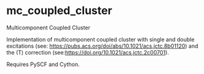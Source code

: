 # mc_coupled_cluster
Multicomponent Coupled Cluster

Implementation of multicomponent coupled cluster with single and double excitations (see: https://pubs.acs.org/doi/abs/10.1021/acs.jctc.8b01120) and the (T) correction (see:https://doi.org/10.1021/acs.jctc.2c00701).

Requires PySCF and Cython.


